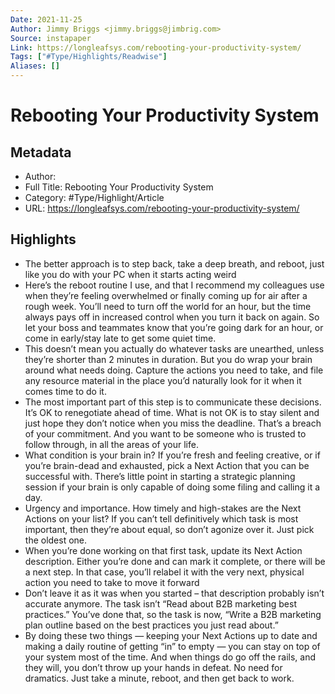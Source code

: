 ```yaml
---
Date: 2021-11-25
Author: Jimmy Briggs <jimmy.briggs@jimbrig.com>
Source: instapaper
Link: https://longleafsys.com/rebooting-your-productivity-system/
Tags: ["#Type/Highlights/Readwise"]
Aliases: []
---
```

# Rebooting Your Productivity System

## Metadata
- Author: 
- Full Title: Rebooting Your Productivity System
- Category: #Type/Highlight/Article
- URL: https://longleafsys.com/rebooting-your-productivity-system/

## Highlights
- The better approach is to step back, take a deep breath, and reboot, just like you do with your PC when it starts acting weird
- Here’s the reboot routine I use, and that I recommend my colleagues use when they’re feeling overwhelmed or finally coming up for air after a rough week. You’ll need to turn off the world for an hour, but the time always pays off in increased control when you turn it back on again. So let your boss and teammates know that you’re going dark for an hour, or come in early/stay late to get some quiet time.
- This doesn’t mean you actually do whatever tasks are unearthed, unless they’re shorter than 2 minutes in duration. But you do wrap your brain around what needs doing. Capture the actions you need to take, and file any resource material in the place you’d naturally look for it when it comes time to do it.
- The most important part of this step is to communicate these decisions. It’s OK to renegotiate ahead of time. What is not OK is to stay silent and just hope they don’t notice when you miss the deadline. That’s a breach of your commitment. And you want to be someone who is trusted to follow through, in all the areas of your life.
- What condition is your brain in? If you’re fresh and feeling creative, or if you’re brain-dead and exhausted, pick a Next Action that you can be successful with. There’s little point in starting a strategic planning session if your brain is only capable of doing some filing and calling it a day.
- Urgency and importance. How timely and high-stakes are the Next Actions on your list? If you can’t tell definitively which task is most important, then they’re about equal, so don’t agonize over it. Just pick the oldest one.
- When you’re done working on that first task, update its Next Action description. Either you’re done and can mark it complete, or there will be a next step. In that case, you’ll relabel it with the very next, physical action you need to take to move it forward
- Don’t leave it as it was when you started – that description probably isn’t accurate anymore. The task isn’t “Read about B2B marketing best practices.” You’ve done that, so the task is now, “Write a B2B marketing plan outline based on the best practices you just read about.”
- By doing these two things — keeping your Next Actions up to date and making a daily routine of getting “in” to empty — you can stay on top of your system most of the time. And when things do go off the rails, and they will, you don’t throw up your hands in defeat. No need for dramatics. Just take a minute, reboot, and then get back to work.
